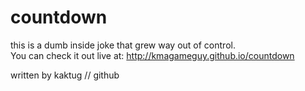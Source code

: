 # countdown

this is a dumb inside joke that grew way out of control.  
You can check it out live at: http://kmagameguy.github.io/countdown

written by kaktug // github
